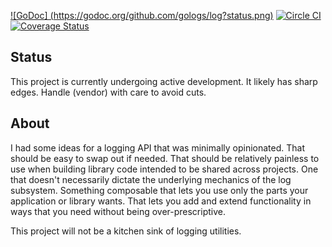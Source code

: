 [![GoDoc] (https://godoc.org/github.com/gologs/log?status.png)](https://godoc.org/github.com/gologs/log)
[![Circle CI](https://circleci.com/gh/gologs/log.svg?style=svg)](https://circleci.com/gh/gologs/log)
[![Coverage Status](https://coveralls.io/repos/github/gologs/log/badge.svg?branch=master)](https://coveralls.io/github/gologs/log?branch=master)

## Status

This project is currently undergoing active development.
It likely has sharp edges.
Handle (vendor) with care to avoid cuts.

## About

I had some ideas for a logging API that was minimally opinionated.
That should be easy to swap out if needed.
That should be relatively painless to use when building library code intended to be shared across projects.
One that doesn't necessarily dictate the underlying mechanics of the log subsystem.
Something composable that lets you use only the parts your application or library wants.
That lets you add and extend functionality in ways that you need without being over-prescriptive.

This project will not be a kitchen sink of logging utilities.
